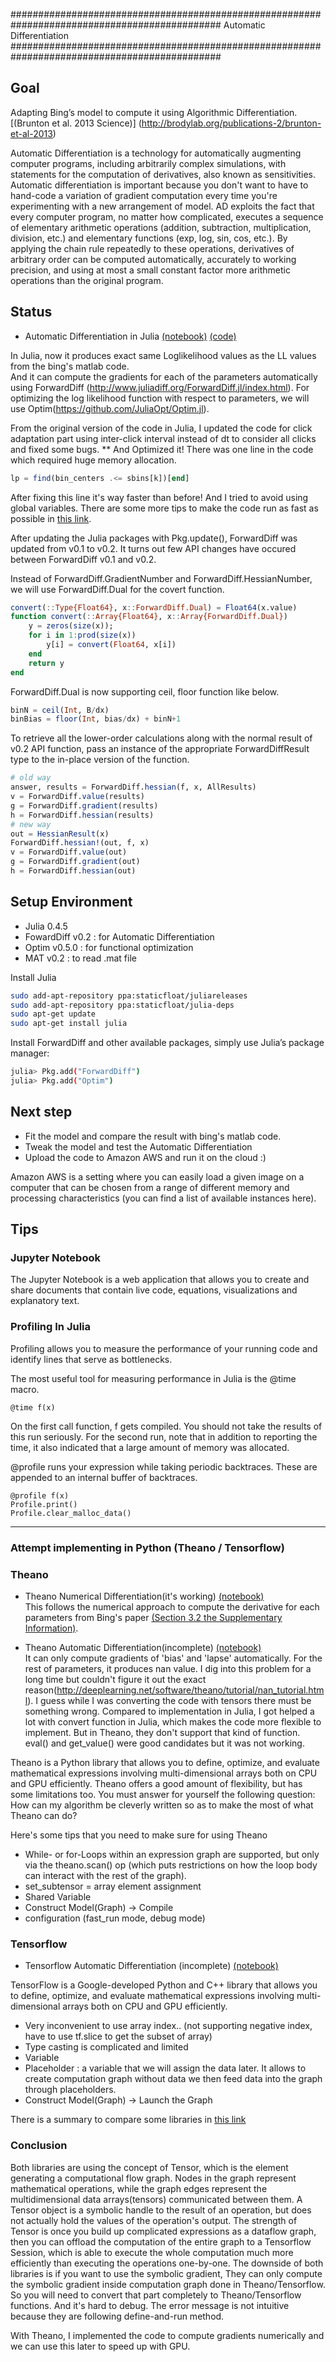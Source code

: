 ##############################################################################################
Automatic Differentiation
##############################################################################################

Goal
------------
Adapting Bing’s model to compute it using Algorithmic Differentiation.
[(Brunton et al. 2013 Science)] (http://brodylab.org/publications-2/brunton-et-al-2013)

Automatic Differentiation is a technology for automatically augmenting computer programs, including arbitrarily complex simulations, with statements for the computation of derivatives, also known as sensitivities. Automatic differentiation is important because you don't want to have to hand-code a variation of gradient computation every time you're experimenting with a new arrangement of model. AD exploits the fact that every computer program, no matter how complicated, executes a sequence of elementary arithmetic operations (addition, subtraction, multiplication, division, etc.) and elementary functions (exp, log, sin, cos, etc.). By applying the chain rule repeatedly to these operations, derivatives of arbitrary order can be computed automatically, accurately to working precision, and using at most a small constant factor more arithmetic operations than the original program.

Status
-------
* Automatic Differentiation in Julia [(notebook)](https://github.com/misun6312/autodiff/blob/master/Julia_autodiff.ipynb) [(code)](https://github.com/misun6312/autodiff/blob/master/julia/opt_Julia_autodiff_script.jl)

In Julia, now it produces exact same Loglikelihood values as the LL values from the bing's matlab code.  
And it can compute the gradients for each of the parameters automatically using ForwardDiff (http://www.juliadiff.org/ForwardDiff.jl/index.html). For optimizing the log likelihood function with respect to parameters, we will use Optim(https://github.com/JuliaOpt/Optim.jl). 

From the original version of the code in Julia, I updated the code for click adaptation part using inter-click interval instead of dt to consider all clicks and fixed some bugs. ** And Optimized it! There was one line in the code which required huge memory allocation.
```julia
lp = find(bin_centers .<= sbins[k])[end]
```
After fixing this line it's way faster than before! And I tried to avoid using global variables. There are some more tips to make the code run as fast as possible in [this link](http://docs.julialang.org/en/release-0.4/manual/performance-tips/?highlight=performance). 

After updating the Julia packages with Pkg.update(), ForwardDiff was updated from v0.1 to v0.2. It turns out few API changes have occured between ForwardDiff v0.1 and v0.2.  

Instead of ForwardDiff.GradientNumber and ForwardDiff.HessianNumber, we will use ForwardDiff.Dual for the covert function.
```julia
convert(::Type{Float64}, x::ForwardDiff.Dual) = Float64(x.value)
function convert(::Array{Float64}, x::Array{ForwardDiff.Dual}) 
    y = zeros(size(x)); 
    for i in 1:prod(size(x)) 
        y[i] = convert(Float64, x[i]) 
    end
    return y
end
```
ForwardDiff.Dual is now supporting ceil, floor function like below. 
```julia
binN = ceil(Int, B/dx) 
binBias = floor(Int, bias/dx) + binN+1  
```
To retrieve all the lower-order calculations along with the normal result of v0.2 API function, pass an instance of the appropriate ForwardDiffResult type to the in-place version of the function.
```julia
# old way
answer, results = ForwardDiff.hessian(f, x, AllResults)
v = ForwardDiff.value(results)
g = ForwardDiff.gradient(results)
h = ForwardDiff.hessian(results) 
# new way
out = HessianResult(x)
ForwardDiff.hessian!(out, f, x)
v = ForwardDiff.value(out)
g = ForwardDiff.gradient(out)
h = ForwardDiff.hessian(out)
```


Setup Environment
-------
* Julia 0.4.5  
* FowardDiff v0.2 : for Automatic Differentiation
* Optim v0.5.0 : for functional optimization
* MAT v0.2 : to read .mat file

Install Julia
```bash
sudo add-apt-repository ppa:staticfloat/juliareleases
sudo add-apt-repository ppa:staticfloat/julia-deps
sudo apt-get update
sudo apt-get install julia
```
Install ForwardDiff and other available packages, simply use Julia’s package manager:
```bash
julia> Pkg.add("ForwardDiff")
julia> Pkg.add("Optim")
```

Next step
-------
* Fit the model and compare the result with bing's matlab code. 
* Tweak the model and test the Automatic Differentiation
* Upload the code to Amazon AWS and run it on the cloud :) 

Amazon AWS is a setting where you can easily load a given image on a computer that can be chosen from a range of different memory and processing characteristics (you can find a list of available instances here). 

Tips
-------
### Jupyter Notebook
The Jupyter Notebook is a web application that allows you to create and share documents that contain live code, equations, visualizations and explanatory text. 

### Profiling In Julia
Profiling allows you to measure the performance of your running code and identify lines that serve as bottlenecks.

The most useful tool for measuring performance in Julia is the @time macro.
```
@time f(x)
```
On the first call function, f gets compiled. You should not take the results of this run seriously. For the second run, note that in addition to reporting the time, it also indicated that a large amount of memory was allocated.

@profile runs your expression while taking periodic backtraces. These are appended to an internal buffer of backtraces.
```
@profile f(x)
Profile.print()
Profile.clear_malloc_data() 
```


******
### Attempt implementing in Python (Theano / Tensorflow) 

### Theano 
* Theano Numerical Differentiation(it's working) [(notebook)](https://github.com/misun6312/autodiff/blob/master/Theano_NumericDiff.ipynb)   
This follows the numerical approach to compute the derivative for each parameters from Bing's paper [(Section 3.2 the Supplementary Information)](http://science.sciencemag.org/content/suppl/2013/04/04/340.6128.95.DC1).  

* Theano Automatic Differentiation(incomplete) [(notebook)](https://github.com/misun6312/autodiff/blob/master/Theano_autodiff.ipynb)   
It can only compute gradients of 'bias' and 'lapse' automatically. For the rest of parameters, it produces nan value.
I dig into this problem for a long time but couldn't figure it out the exact reason(http://deeplearning.net/software/theano/tutorial/nan_tutorial.html).
I guess while I was converting the code with tensors there must be something wrong. Compared to implementation in Julia, I got helped a lot with convert function in Julia, which makes the code more flexible to implement. But in Theano, they don't support that kind of function. eval() and get_value() were good candidates but it was not working. 

Theano is a Python library that allows you to define, optimize, and evaluate mathematical expressions involving multi-dimensional arrays both on CPU and GPU efficiently. Theano offers a good amount of flexibility, but has some limitations too. You must answer for yourself the following question: How can my algorithm be cleverly written so as to make the most of what Theano can do?   

Here's some tips that you need to make sure for using Theano
- While- or for-Loops within an expression graph are supported, but only via the theano.scan() op (which puts restrictions on how the loop body can interact with the rest of the graph).
- set_subtensor = array element assignment
- Shared Variable
- Construct Model(Graph) -> Compile
- configuration (fast_run mode, debug mode)

### Tensorflow 
* Tensorflow Automatic Differentiation (incomplete) [(notebook)](https://github.com/misun6312/autodiff/blob/master/Tensorflow_autodiff3.ipynb)  

TensorFlow is a Google-developed Python and C++ library that allows you to define, optimize, and evaluate mathematical expressions involving multi-dimensional arrays both on CPU and GPU efficiently.

- Very inconvenient to use array index.. (not supporting negative index, have to use tf.slice to get the subset of array)
- Type casting is complicated and limited
- Variable
- Placeholder : a variable that we will assign the data later. It allows to create computation graph without data we then feed data into the graph through placeholders.
- Construct Model(Graph) -> Launch the Graph

There is a summary to compare some libraries in [this link](http://deeplearning4j.org/compare-dl4j-torch7-pylearn.html)

### Conclusion
Both libraries are using the concept of Tensor, which is the element generating a computational flow graph. Nodes in the graph represent mathematical operations, while the graph edges represent the multidimensional data arrays(tensors) communicated between them. A Tensor object is a symbolic handle to the result of an operation, but does not actually hold the values of the operation's output. 
The strength of Tensor is once you build up complicated expressions as a dataflow graph, then you can offload the computation of the entire graph to a Tensorflow Session, which is able to execute the whole computation much more efficiently than executing the operations one-by-one. 
The downside of both libraries is if you want to use the symbolic gradient, They can only compute the symbolic gradient inside computation graph done in Theano/Tensorflow. So you will need to convert that part completely to Theano/Tensorflow functions. And it's hard to debug. The error message is not intuitive because they are following define-and-run method. 

With Theano, I implemented the code to compute gradients numerically and we can use this later to speed up with GPU. 
